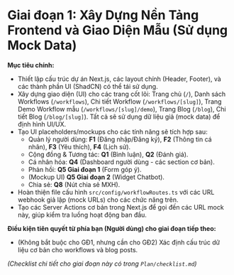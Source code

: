 
# Giai đoạn 1: Xây Dựng Nền Tảng Frontend và Giao Diện Mẫu (Sử dụng Mock Data)

**Mục tiêu chính:**
- Thiết lập cấu trúc dự án Next.js, các layout chính (Header, Footer), và các thành phần UI (ShadCN) có thể tái sử dụng.
- Xây dựng giao diện (UI) cho các trang cốt lõi: Trang chủ (`/`), Danh sách Workflows (`/workflows`), Chi tiết Workflow (`/workflows/[slug]`), Trang Demo Workflow mẫu (`/workflows/[slug]/demo`), Trang Blog (`/blog`), Chi tiết Blog (`/blog/[slug]`). Tất cả sẽ sử dụng dữ liệu giả (mock data) để định hình UI/UX.
- Tạo UI placeholders/mockups cho các tính năng sẽ tích hợp sau:
    - Quản lý người dùng: **F1** (Đăng nhập/Đăng ký), **F2** (Thông tin cá nhân), **F3** (Yêu thích), **F4** (Lịch sử).
    - Cộng đồng & Tương tác: **Q1** (Bình luận), **Q2** (Đánh giá).
    - Cá nhân hóa: **Q4** (Dashboard người dùng - các section cơ bản).
    - Phản hồi: **Q5 Giai đoạn 1** (Form góp ý).
    - (Mockup UI) **Q5 Giai đoạn 2** (Widget Chatbot).
    - Chia sẻ: **Q8** (Nút chia sẻ MXH).
- Hoàn thiện file cấu hình `src/config/workflowRoutes.ts` với các URL webhook giả lập (mock URLs) cho các chức năng trên.
- Tạo các Server Actions cơ bản trong Next.js để gọi đến các URL mock này, giúp kiểm tra luồng hoạt động ban đầu.

**Điều kiện tiên quyết từ phía bạn (Người dùng) cho giai đoạn tiếp theo:**
-   (Không bắt buộc cho GĐ1, nhưng cần cho GĐ2) Xác định cấu trúc dữ liệu cơ bản cho workflows và blog posts.

*(Checklist chi tiết cho giai đoạn này có trong `Plan/checklist.md`)*

    